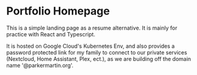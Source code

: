 # Portfolio Homepage
This is a simple landing page as a resume alternative.
It is mainly for practice with React and Typescript. 

It is hosted on Google Cloud's Kubernetes Env, 
and also provides a password protected link for 
my family to connect to our private services (Nextcloud, Home Assistant, Plex, ect.),
as we are building off the domain name '@parkermartin.org'. 
